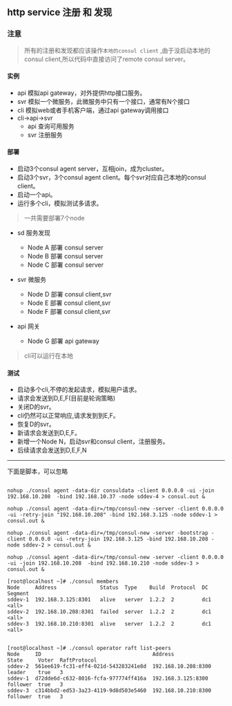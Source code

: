 ## http service 注册 和 发现

### 注意

> 所有的注册和发现都应该操作`本地的consul client`
,由于没启动本地的consul client,所以代码中直接访问了remote consul server。

#### 实例

* api 模拟api gateway，对外提供http接口服务。
* svr 模拟一个微服务，此微服务中只有一个接口，通常有N个接口
* cli 模拟web或者手机客户端，通过api gateway调用接口
* cli->api->svr
    * api 查询可用服务
    * svr 注册服务

#### 部署

* 启动3个consul agent server，互相join，成为cluster。
* 启动3个svr，3个consul agent client。每个svr对应自己本地的consul client。
* 启动一个api。
* 运行多个cli，模拟测试多请求。

>一共需要部署7个node

* sd 服务发现

    * Node A 部署 consul server
    * Node B 部署 consul server
    * Node C 部署 consul server
* svr 微服务
    * Node D 部署 consul client,svr
    * Node E 部署 consul client,svr
    * Node F 部署 consul client,svr
* api 网关
    * Node G 部署 api gateway
    
>cli可以运行在本地


#### 测试

* 启动多个cli,不停的发起请求，模拟用户请求。
* 请求会发送到D,E,F(目前是轮询策略)
* 关闭D的svr。
* cli仍然可以正常响应,请求发到到E,F。
* 恢复D的svr。
* 新请求会发送到D,E,F。
* 新增一个Node N，启动svr和consul client，注册服务。
* 后续请求会发送到D,E,F,N




----------

下面是脚本，可以忽略

```shell

nohup ./consul agent -data-dir consuldata -client 0.0.0.0 -ui -join 192.168.10.208  -bind 192.168.10.37 -node sddev-4 > consul.out &

nohup ./consul agent -data-dir=/tmp/consul-new -server -client 0.0.0.0 -ui -retry-join "192.168.10.208" -bind 192.168.3.125 -node sddev-1 > consul.out &

nohup ./consul agent -data-dir=/tmp/consul-new -server -bootstrap -client 0.0.0.0 -ui -retry-join 192.168.3.125 -bind 192.168.10.208 -node sddev-2 > consul.out &

nohup ./consul agent -data-dir=/tmp/consul-new -server -client 0.0.0.0 -ui -join 192.168.10.208  -bind 192.168.10.210 -node sddev-3 > consul.out &

[root@localhost ~]# ./consul members
Node     Address              Status  Type    Build  Protocol  DC   Segment
sddev-1  192.168.3.125:8301   alive   server  1.2.2  2         dc1  <all>
sddev-2  192.168.10.208:8301  failed  server  1.2.2  2         dc1  <all>
sddev-3  192.168.10.210:8301  alive   server  1.2.2  2         dc1  <all>


[root@localhost ~]# ./consul operator raft list-peers
Node     ID                                    Address              State     Voter  RaftProtocol
sddev-2  561ee619-fc31-eff4-021d-543283241e8d  192.168.10.208:8300  leader    true   3
sddev-1  d72dde6d-c632-8016-fcfa-977774ff416a  192.168.3.125:8300   follower  true   3
sddev-3  c314bbd2-ed53-3a23-4119-9d8d503e5460  192.168.10.210:8300  follower  true   3
```